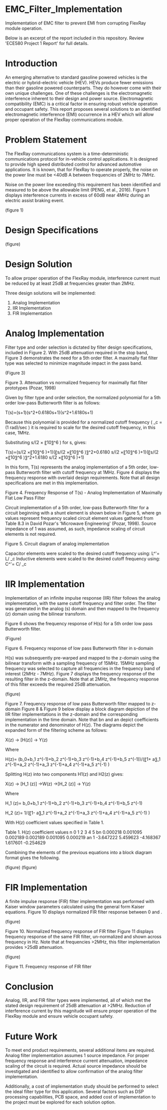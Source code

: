 # EMC_Filter_Implementation
Implementation of EMC filter to prevent EMI from corrupting FlexRay module operation.

Below is an excerpt of the report included in this repository. Review 'ECE580 Project 1 Report' for full details.

# Introduction

An emerging alternative to standard gasoline powered vehicles is the electric or hybrid-electric vehicle (HEV). HEVs produce fewer emissions than their gasoline powered counterparts. They do however come with their own unique challenges. One of these challenges is the electromagnetic interference inherent to their design and power source. Electromagnetic compatibility (EMC) is a critical factor in ensuring robust vehicle operation and occupant safety. This report proposes several solutions to an identified electromagnetic interference (EMI) occurrence in a HEV which will allow proper operation of the FlexRay communications module.

# Problem Statement

The FlexRay communications system is a time-deterministic communications protocol for in-vehicle control applications. It is designed to provide high speed distributed control for advanced automotive applications. It is known, that for FlexRay to operate properly, the noise on the power line must be <40dB A between frequencies of 2MHz to 7MHz.

Noise on the power line exceeding this requirement has been identified and measured to be above the allowable limit (PENG, et al., 2016). Figure 1 displays interference currents in excess of 60dB near 4MHz during an electric assist braking event.

(figure 1)

# Design Specifications

(figure)

# Design Solution

To allow proper operation of the FlexRay module, interference current must be reduced by at least 25dB at frequencies greater than 2MHz.

Three design solutions will be implemented:
1.	Analog Implementation
2.	IIR Implementation
3.	FIR Implementation 

# Analog Implementation

Filter type and order selection is dictated by filter design specifications, included in Figure 2. With 25dB attenuation required in the stop band, Figure 3 demonstrates the need for a 5th order filter. A maximally flat filter type was selected to minimize magnitude impact in the pass band.

(Figure 3)
 
Figure 3. Attenuation vs normalized frequency for maximally flat filter prototypes (Pozar, 1998)

Given by filter type and order selection, the normalized polynomial for a 5th order low-pass Butterworth filter is as follows:

T(s)=(s+1)(s^2+0.6180s+1)(s^2+1.6180s+1)

Because this polynomial is provided for a normalized cutoff frequency ( _c  =  (1 rad)/sec  ) it is required to scale for the desired cutoff frequency, in this case, 1MHz.

Substituting  s/(2  × 〖10〗^6 )  for s, gives:

T(s)=(s/(2 ×〖10〗^6 )+1)(〖s/(2 ×〖10〗^6 )〗^2+0.6180 s/(2 ×〖10〗^6 )+1)(〖s/(2 ×〖10〗^6 )〗^2+1.6180 s/(2 ×〖10〗^6 )+1)

In this form, T(s) represents the analog implementation of a 5th order, low-pass Butterworth filter with cutoff frequency at 1MHz. Figure 4 displays the frequency response with overlaid design requirements. Note that all design specifications are met in this implementation.
 
Figure 4. Frequency Response of T(s) - Analog Implementation of Maximally Flat Low Pass Filter

Circuit implementation of a 5th order, low-pass Butterworth filter for a circuit beginning with a shunt element is shown below in Figure 5, where gn values represent frequency scaled circuit element values gathered from Table 8.3 in David Pozar's 'Microwave Engineering' (Pozar, 1998). Source impedance of 1   was assumed, as such, impedance scaling of circuit elements is not required.
 
Figure 5. Circuit diagram of analog implementation

Capacitor elements were scaled to the desired cutoff frequency using:
L^'=  L/ _c 
Inductive elements were scaled to the desired cutoff frequency using:
C^'=  C/ _c 

# IIR Implementation

Implementation of an infinite impulse response (IIR) filter follows the analog implementation, with the same cutoff frequency and filter order. The filter was generated in the analog (s) domain and then mapped to the frequency (z) domain using the bilinear transform.

Figure 6 shows the frequency response of H(s) for a 5th order low pass Butterworth filter.

(Figure)

Figure 6. Frequency response of low pass Butterworth filter in s-domain

H(s) was subsequently pre-warped and mapped to the z-domain using the bilinear transform with a sampling frequency of 15MHz. 15MHz sampling frequency was selected to capture all frequencies in the frequency band of interest (2MHz - 7MHz). Figure 7 displays the frequency response of the resulting filter in the z-domain. Note that at 2MHz, the frequency response of this filter exceeds the required 25dB attenuation.

(figure)
 
Figure 7. Frequency response of low pass Butterworth filter mapped to z-domain
Figure 8 & Figure 9 below display a block diagram depiction of the IIR filter implementations in the z-domain and the corresponding implementation in the time domain. Note that bn and an depict coefficients in the numerator and denominator of H(z). The diagrams depict the expanded form of the filtering scheme as follows:

X(z)  →  [H(z)]  →  Y(z)

Where 

H(z)=  (b_0+b_1 z^(-1)+b_2 z^(-1)+b_3 z^(-1)+b_4 z^(-1)+b_5 z^(-1))/(〖1+ a〗_1 z^(-1)+a_2 z^(-1)+a_3 z^(-1)+a_4 z^(-1)+a_5 z^(-1) )

Splitting H(z) into two components H1(z) and H2(z) gives:

X(z)  →  [H_1 (z)]  →W(z)  →[H_2 (z)]   →  Y(z)

Where

H_1 (z)= b_0+b_1 z^(-1)+b_2 z^(-1)+b_3 z^(-1)+b_4 z^(-1)+b_5 z^(-1)

H_2 (z)=  1/(〖1- a〗_1 z^(-1)+a_2 z^(-1)+a_3 z^(-1)+a_4 z^(-1)+a_5 z^(-1) )

With H(z) coefficient values specified in Table 1.

Table 1. H(z) coefficient values
n	0	1	2	3	4	5
bn	0.000218	0.001095	0.002189	0.002189	0.001095	0.000219
an	1	-3.647222	5.459623	-4.168367	1.617601	-0.254629


Combining the elements of the previous equations into a block diagram format gives the following.

(figure)
(figure)

# FIR Implementation

A finite impulse response (FIR) filter implementation was performed with Kaiser window parameters calculated using the general form Kaiser equations. Figure 10 displays normalized FIR filter response between 0 and  . 

(figure)

Figure 10. Normalized frequency response of FIR filter
Figure 11 displays frequency response of the same FIR filter, un-normalized and shown across frequency in Hz. Note that at frequencies >2MHz, this filter implementation provides >25dB attenuation.

(figure)

Figure 11. Frequency response of FIR filter

# Conclusion
Analog, IIR, and FIR filter types were implemented, all of which met the stated design requirement of 25dB attenuation at >2MHz. Reduction of interference current by this magnitude will ensure proper operation of the FlexRay module and ensure vehicle occupant safety.

# Future Work
To meet end product requirements, several additional items are required. Analog filter implementation assumes 1   source impedance. For proper frequency response and interference current attenuation, impedance scaling of the circuit is required. Actual source impedance should be investigated and identified to allow confirmation of the analog filter implementation.

Additionally, a cost of implementation study should be performed to select the ideal filter type for this application. Several factors such as DSP processing capabilities, PCB space, and added cost of implementation to the project must be explored for each solution option.

